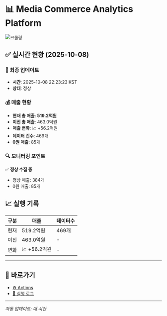 # 📊 Media Commerce Analytics Platform

![크롤링](https://img.shields.io/badge/크롤링-정상-green)

## ✅ 실시간 현황 (2025-10-08)

### 📍 최종 업데이트
- **시간**: 2025-10-08 22:23:23 KST
- **상태**: 정상

### 💰 매출 현황
- **현재 총 매출**: **519.2억원**
- **이전 총 매출**: 463.0억원
- **매출 변화**: 📈 +56.2억원
- **데이터 건수**: 469개
- **0원 매출**: 85개

### 🔍 모니터링 포인트

✅ **정상 수집 중**
- 정상 매출: 384개
- 0원 매출: 85개


## 📈 실행 기록

| 구분 | 매출 | 데이터수 |
|------|------|----------|
| 현재 | 519.2억원 | 469개 |
| 이전 | 463.0억원 | - |
| 변화 | 📈 +56.2억원 | - |

---

## 🔗 바로가기

- [⚙️ Actions](../../actions)
- [📝 실행 로그](../../actions/workflows/daily_scraping.yml)

---

*자동 업데이트: 매 시간*
